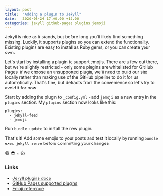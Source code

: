```yaml
---
layout: post
title:  "Adding a plugin to Jekyll"
date:   2020-08-24 17:00:00 +10:00
categories: jekyll github-pages plugins jemoji
---
```


Jekyll is nice as it stands, but before long you'll likely find something missing. Luckily, it supports plugins so you can extend the functionality. Existing plugins are easy to install as Ruby gems, or you can create your own.

Let's start by installing a plugin to support emojis. There are a few out there, but we're slightly restricted - only some plugins are whitelisted for GitHub Pages. If we choose an unsupported plugin, we'll need to build our site locally rather than making use of the GitHub pipeline to do it for us automatically. That's fine, but detracts from the convenience so let's try to avoid it for now.

Start by adding the plugin to `_config.yml` - add `jemoji` as a new entry in the `plugins` section. My `plugins` section now looks like this:

```
plugins:
  - jekyll-feed
  - jemoji
```

Run `bundle update` to install the new plugin.

That's it! Add some emojis to your posts and test it locally by running `bundle exec jekyll serve` before committing your changes.

:smile: :sunglasses: :star: :+1:

### Links

- [Jekyll plugins docs](https://jekyllrb.com/docs/plugins/)
- [GitHub Pages supported plugins](https://pages.github.com/versions/)
- [Emoji reference](https://gist.github.com/rxaviers/7360908)


